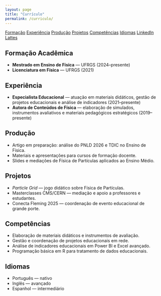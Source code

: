 ```yaml
---
layout: page
title: "Currículo"
permalink: /curriculo/
---
```


<div class="cv-layout">
  <!-- Sidebar fixa -->
  <aside class="cv-sidebar">
    <nav class="cv-nav">
      <a href="#formacao">Formação</a>
      <a href="#experiencia">Experiência</a>
      <a href="#producao">Produção</a>
      <a href="#projetos">Projetos</a>
      <a href="#competencias">Competências</a>
      <a href="#idiomas">Idiomas</a>
      <a href="https://www.linkedin.com/in/SEU-USUARIO" target="_blank" rel="noopener">LinkedIn</a>
      <a href="http://lattes.cnpq.br/SEU-ID" target="_blank" rel="noopener">Lattes</a>
    </nav>
  </aside>

  <!-- Conteúdo principal -->
  <main class="cv-content">

  <h2 id="formacao">Formação Acadêmica</h2>
  <ul>
    <li><strong>Mestrado em Ensino de Física</strong> — UFRGS (2024–presente)</li>
    <li><strong>Licenciatura em Física</strong> — UFRGS (2021)</li>
  </ul>

  <h2 id="experiencia">Experiência</h2>
  <ul>
    <li><strong>Especialista Educacional</strong> — atuação em materiais didáticos, gestão de projetos educacionais e análise de indicadores (2021–presente)</li>
    <li><strong>Autora de Conteúdos de Física</strong> — elaboração de simulados, instrumentos avaliativos e materiais pedagógicos estratégicos (2019–presente)</li>
  </ul>

  <h2 id="producao">Produção</h2>
  <ul>
    <li>Artigo em preparação: análise do PNLD 2026 e TDIC no Ensino de Física.</li>
    <li>Materiais e apresentações para cursos de formação docente.</li>
    <li>Slides e mediações de Física de Partículas aplicados ao Ensino Médio.</li>
  </ul>

  <h2 id="projetos">Projetos</h2>
  <ul>
    <li><em>Particle Grid</em> — jogo didático sobre Física de Partículas.</li>
    <li>Masterclasses CMS/CERN — mediação e apoio a professores e estudantes.</li>
    <li>Conecta Fleming 2025 — coordenação de evento educacional de grande porte.</li>
  </ul>

  <h2 id="competencias">Competências</h2>
  <ul>
    <li>Elaboração de materiais didáticos e instrumentos de avaliação.</li>
    <li>Gestão e coordenação de projetos educacionais em rede.</li>
    <li>Análise de indicadores educacionais em Power BI e Excel avançado.</li>
    <li>Programação básica em R para tratamento de dados educacionais.</li>
  </ul>

  <h2 id="idiomas">Idiomas</h2>
  <ul>
    <li>Português — nativo</li>
    <li>Inglês — avançado</li>
    <li>Espanhol — intermediário</li>
  </ul>

  </main>
</div>
